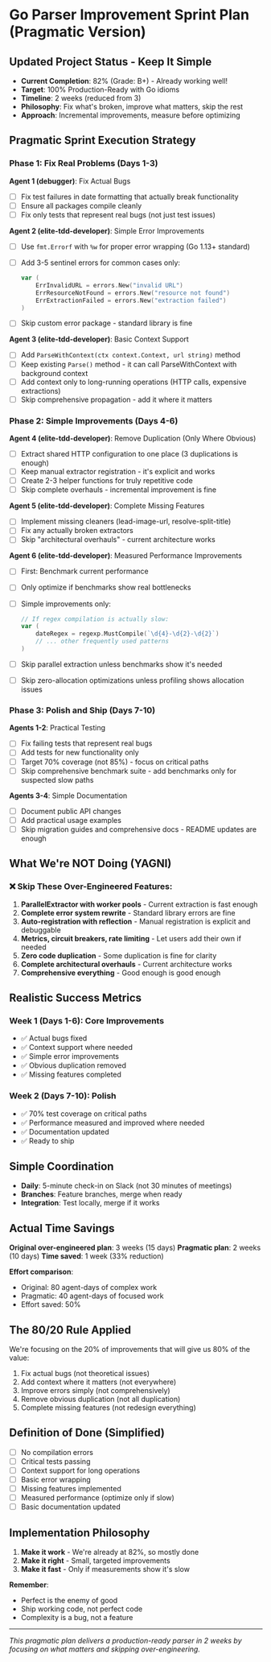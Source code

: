 # Go Parser Improvement Sprint Plan (Pragmatic Version)

## Updated Project Status - Keep It Simple

- **Current Completion**: 82% (Grade: B+) - Already working well!
- **Target**: 100% Production-Ready with Go idioms
- **Timeline**: 2 weeks (reduced from 3)
- **Philosophy**: Fix what's broken, improve what matters, skip the rest
- **Approach**: Incremental improvements, measure before optimizing

## Pragmatic Sprint Execution Strategy

### Phase 1: Fix Real Problems (Days 1-3)

**Agent 1 (debugger)**: Fix Actual Bugs

- [ ] Fix test failures in date formatting that actually break functionality
- [ ] Ensure all packages compile cleanly
- [ ] Fix only tests that represent real bugs (not just test issues)

**Agent 2 (elite-tdd-developer)**: Simple Error Improvements

- [ ] Use `fmt.Errorf` with `%w` for proper error wrapping (Go 1.13+ standard)
- [ ] Add 3-5 sentinel errors for common cases only:

  ```go
  var (
      ErrInvalidURL = errors.New("invalid URL")
      ErrResourceNotFound = errors.New("resource not found")
      ErrExtractionFailed = errors.New("extraction failed")
  )
  ```

- [ ] Skip custom error package - standard library is fine

**Agent 3 (elite-tdd-developer)**: Basic Context Support

- [ ] Add `ParseWithContext(ctx context.Context, url string)` method
- [ ] Keep existing `Parse()` method - it can call ParseWithContext with background context
- [ ] Add context only to long-running operations (HTTP calls, expensive extractions)
- [ ] Skip comprehensive propagation - add it where it matters

### Phase 2: Simple Improvements (Days 4-6)

**Agent 4 (elite-tdd-developer)**: Remove Duplication (Only Where Obvious)

- [ ] Extract shared HTTP configuration to one place (3 duplications is enough)
- [ ] Keep manual extractor registration - it's explicit and works
- [ ] Create 2-3 helper functions for truly repetitive code
- [ ] Skip complete overhauls - incremental improvement is fine

**Agent 5 (elite-tdd-developer)**: Complete Missing Features

- [ ] Implement missing cleaners (lead-image-url, resolve-split-title)
- [ ] Fix any actually broken extractors
- [ ] Skip "architectural overhauls" - current architecture works

**Agent 6 (elite-tdd-developer)**: Measured Performance Improvements

- [ ] First: Benchmark current performance
- [ ] Only optimize if benchmarks show real bottlenecks
- [ ] Simple improvements only:

  ```go
  // If regex compilation is actually slow:
  var (
      dateRegex = regexp.MustCompile(`\d{4}-\d{2}-\d{2}`)
      // ... other frequently used patterns
  )
  ```

- [ ] Skip parallel extraction unless benchmarks show it's needed
- [ ] Skip zero-allocation optimizations unless profiling shows allocation issues

### Phase 3: Polish and Ship (Days 7-10)

**Agents 1-2**: Practical Testing

- [ ] Fix failing tests that represent real bugs
- [ ] Add tests for new functionality only
- [ ] Target 70% coverage (not 85%) - focus on critical paths
- [ ] Skip comprehensive benchmark suite - add benchmarks only for suspected slow paths

**Agents 3-4**: Simple Documentation

- [ ] Document public API changes
- [ ] Add practical usage examples
- [ ] Skip migration guides and comprehensive docs - README updates are enough

## What We're NOT Doing (YAGNI)

### ❌ **Skip These Over-Engineered Features:**

1. **ParallelExtractor with worker pools** - Current extraction is fast enough
2. **Complete error system rewrite** - Standard library errors are fine
3. **Auto-registration with reflection** - Manual registration is explicit and debuggable
4. **Metrics, circuit breakers, rate limiting** - Let users add their own if needed
5. **Zero code duplication** - Some duplication is fine for clarity
6. **Complete architectural overhauls** - Current architecture works
7. **Comprehensive everything** - Good enough is good enough

## Realistic Success Metrics

### Week 1 (Days 1-6): Core Improvements

- ✅ Actual bugs fixed
- ✅ Context support where needed
- ✅ Simple error improvements
- ✅ Obvious duplication removed
- ✅ Missing features completed

### Week 2 (Days 7-10): Polish

- ✅ 70% test coverage on critical paths
- ✅ Performance measured and improved where needed
- ✅ Documentation updated
- ✅ Ready to ship

## Simple Coordination

- **Daily**: 5-minute check-in on Slack (not 30 minutes of meetings)
- **Branches**: Feature branches, merge when ready
- **Integration**: Test locally, merge if it works

## Actual Time Savings

**Original over-engineered plan**: 3 weeks (15 days)
**Pragmatic plan**: 2 weeks (10 days)
**Time saved**: 1 week (33% reduction)

**Effort comparison**:

- Original: 80 agent-days of complex work
- Pragmatic: 40 agent-days of focused work
- Effort saved: 50%

## The 80/20 Rule Applied

We're focusing on the 20% of improvements that will give us 80% of the value:

1. Fix actual bugs (not theoretical issues)
2. Add context where it matters (not everywhere)
3. Improve errors simply (not comprehensively)
4. Remove obvious duplication (not all duplication)
5. Complete missing features (not redesign everything)

## Definition of Done (Simplified)

- [ ] No compilation errors
- [ ] Critical tests passing
- [ ] Context support for long operations
- [ ] Basic error wrapping
- [ ] Missing features implemented
- [ ] Measured performance (optimize only if slow)
- [ ] Basic documentation updated

## Implementation Philosophy

1. **Make it work** - We're already at 82%, so mostly done
2. **Make it right** - Small, targeted improvements
3. **Make it fast** - Only if measurements show it's slow

**Remember**:

- Perfect is the enemy of good
- Ship working code, not perfect code
- Complexity is a bug, not a feature

---

*This pragmatic plan delivers a production-ready parser in 2 weeks by focusing on what matters and skipping over-engineering.*
